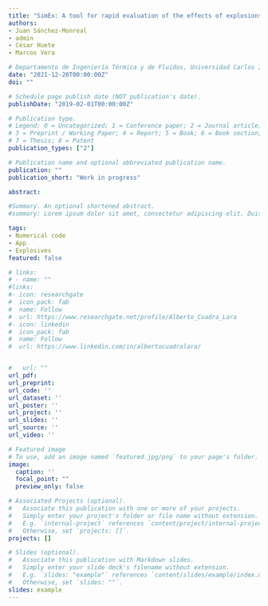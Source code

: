 ```yaml
---
title: "SimEx: A tool for rapid evaluation of the effects of explosions"
authors:
- Juan Sánchez-Monreal
- admin
- César Huete
- Marcos Vera

# Departamento de Ingeniería Térmica y de Fluidos, Universidad Carlos III de Madrid, 28911 Leganés, Spain
date: "2021-12-20T00:00:00Z"
doi: ""

# Schedule page publish date (NOT publication's date).
publishDate: "2019-02-01T00:00:00Z"

# Publication type.
# Legend: 0 = Uncategorized; 1 = Conference paper; 2 = Journal article;
# 3 = Preprint / Working Paper; 4 = Report; 5 = Book; 6 = Book section;
# 7 = Thesis; 8 = Patent
publication_types: ["2"]

# Publication name and optional abbreviated publication name.
publication: ""
publication_short: "Work in progress"

abstract:

#Summary. An optional shortened abstract.
#summary: Lorem ipsum dolor sit amet, consectetur adipiscing elit. Duis posuere tellus ac convallis placerat. Proin tincidunt magna sed ex sollicitudin condimentum.

tags:
- Numerical code
- App
- Explosives
featured: false

# links:
# - name: ""
#links:
#- icon: researchgate
#  icon_pack: fab
#  name: Follow
#  url: https://www.researchgate.net/profile/Alberto_Cuadra_Lara
#- icon: linkedin
#  icon_pack: fab
#  name: Follow
#  url: https://www.linkedin.com/in/albertocuadralara/


#   url: ""
url_pdf:
url_preprint:
url_code: ''
url_dataset: ''
url_poster: ''
url_project: ''
url_slides: ''
url_source: ''
url_video: ''

# Featured image
# To use, add an image named `featured.jpg/png` to your page's folder. 
image:
  caption: ''
  focal_point: ""
  preview_only: false

# Associated Projects (optional).
#   Associate this publication with one or more of your projects.
#   Simply enter your project's folder or file name without extension.
#   E.g. `internal-project` references `content/project/internal-project/index.md`.
#   Otherwise, set `projects: []`.
projects: []

# Slides (optional).
#   Associate this publication with Markdown slides.
#   Simply enter your slide deck's filename without extension.
#   E.g. `slides: "example"` references `content/slides/example/index.md`.
#   Otherwise, set `slides: ""`.
slides: example
---
```



